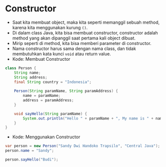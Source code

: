 # Constructor
- Saat kita membuat object, maka kita seperti memanggil sebuah method, karena kita menggunakan kurung ``` () ```.
- Di dalam class Java, kita bisa membuat constructor, constructor adalah method yang akan dipanggil saat pertama kali object dibuat.
- Mirip seperti di method, kita bisa memberi parameter di constructor.
- Nama constructor harus sama dengan nama class, dan tidak membutuhkan kata kunci ``` void ``` atau return value.
- Kode: Membuat Constructor
```java
class Person {
    String name;
    String address;
    final String country = "Indonesia";
    
    Person(String paramName, String paramAddress) {
        name = paramName;
        address = paramAddress;
    }

    void sayHello(String paramName) {
        System.out.println("Hello " + paramName + ", My name is " + name);
    }
}
```
- Kode: Menggunakan Constructor
```java
var person = new Person("Sandy Dwi Handoko Trapsilo", "Central Java");
person.name = "Sandy";

person.sayHello("Budi");
```
